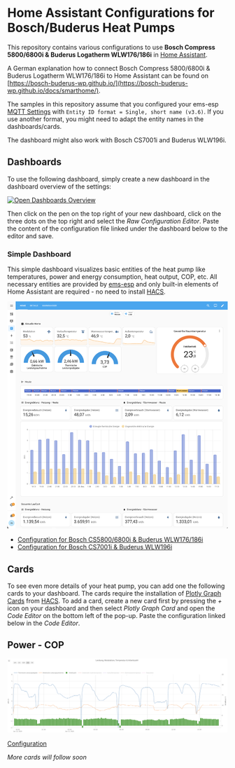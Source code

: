 # Home Assistant Configurations for Bosch/Buderus Heat Pumps

This repository contains various configurations to use **Bosch Compress 5800/6800i & Buderus Logatherm WLW176/186i** in [Home Assistant](https://www.home-assistant.io/).

A German explanation how to connect Bosch Compress 5800/6800i & Buderus Logatherm WLW176/186i to Home Assistant can be found on [https://bosch-buderus-wp.github.io/](https://bosch-buderus-wp.github.io/docs/smarthome/).

The samples in this repository assume that you configured your ems-esp [MQTT Settings](http://ems-esp/settings/mqtt) with `Entity ID format = Single, short name (v3.6)`.
If you use another format, you might need to adapt the entity names in the dashboards/cards.

The dashboard might also work with Bosch CS7001i and Buderus WLW196i.

## Dashboards

To use the following dashboard, simply create a new dashboard in the dashboard overview of the settings:

[![Open Dashboards Overview](https://my.home-assistant.io/badges/lovelace_dashboards.svg "Open Dashboards Overview")](https://my.home-assistant.io/redirect/lovelace_dashboards/)

Then click on the pen on the top right of your new dashboard, click on the three dots on the top right and select the _Raw Configuration Editor_.
Paste the content of the configuration file linked under the dashboard below to the editor and save.

### Simple Dashboard

This simple dashboard visualizes basic entities of the heat pump like temperatures, power and energy consumption, heat output, COP, etc.
All necessary entities are provided by [ems-esp](https://emsesp.org/) and only built-in elements of Home Assistant are required - no need to install [HACS](https://hacs.xyz/).

![Simple Dashboard](./images/SimpleDashboard.png)

- [Configuration for Bosch CS5800/6800i & Buderus WLW176/186i](./dashboards/simple-dashboard.yaml)
- [Configuration for Bosch CS7001i & Buderus WLW196i](./dashboards/simple-dashboard-CS7001i-WLW196i.yaml)

## Cards

To see even more details of your heat pump, you can add one the following cards to your dashboard.
The cards require the installation of [Plotly Graph Cards](https://github.com/dbuezas/lovelace-plotly-graph-card#installation) from [HACS](https://hacs.xyz/).
To add a card, create a new card first by pressing the _+_ icon on your dashboard and then select _Plotly Graph Card_ and open the _Code Editor_ on the bottom left of the pop-up.
Paste the configuration linked below in the _Code Editor_.

## Power - COP

![Leistung-Modulation-Temperatur-Arbeitszahl](./images/Leistung-Modulation-Temperatur-Arbeitszahl.png)

[Configuration](./dashboards/power-cop_card.yaml)

_More cards will follow soon_
